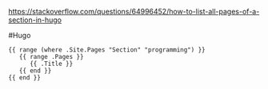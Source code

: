 https://stackoverflow.com/questions/64996452/how-to-list-all-pages-of-a-section-in-hugo

#Hugo  

```
{{ range (where .Site.Pages "Section" "programming") }}
   {{ range .Pages }}
      {{ .Title }}
   {{ end }}
{{ end }}
```

